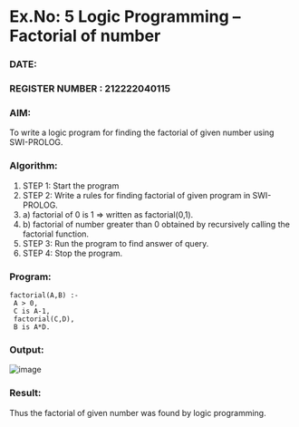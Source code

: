 # Ex.No: 5   Logic Programming – Factorial of number   
### DATE:                                                                           
### REGISTER NUMBER : 212222040115
### AIM: 
To  write  a logic program for finding the factorial of given number using SWI-PROLOG. 
### Algorithm:
1. STEP 1: Start the program
2. STEP 2:  Write a rules for finding factorial of given program in SWI-PROLOG.
3.   a)	factorial of 0 is 1 => written as factorial(0,1).
4.   b)	factorial of number greater than 0 obtained by recursively calling the factorial    function.
5. STEP 3: Run the program  to find answer of  query.
6. STEP 4: Stop the program.

### Program:
```factorial(0,1).
factorial(A,B) :-
 A > 0,
 C is A-1,
 factorial(C,D),
 B is A*D.
```


### Output:
![image](https://github.com/user-attachments/assets/289b7cee-8741-4c85-b0ef-04ec62100920)



### Result:
Thus the factorial of given number was found by logic programming. 
